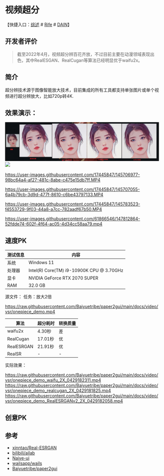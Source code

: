 # 视频超分

【快捷入口：[综述](readme.md) # [Rife](rife-gui.md) # [DAIN](dain-gui.md)】

## 开发者评价
> 截至2022年4月，视频超分辨百花齐放，不过目前主要在动漫领域表现出色，其中RealESGAN、RealCugan等算法已经明显优于waifu2x。
## 简介

超分辨技术源于图像智能放大技术，目前集成的所有工具都支持单张图片或单个视频进行超分辨放大，比如720p转4K.

## 效果演示：

![](../docs/images/styletransfer/iu.jpg)
![](https://github.com/bilibili/ailab/blob/main/Real-CUGAN/demos/title-compare1.png)

<https://user-images.githubusercontent.com/17445847/145706977-98bc64a4-af27-481c-8abe-c475e15db7ff.MP4>

<https://user-images.githubusercontent.com/17445847/145707055-6a4b79cb-3d9d-477f-8610-c6be43797133.MP4>

<https://user-images.githubusercontent.com/17445847/145783523-f4553729-9f03-44a8-a7cc-782aadf67b50.MP4>

<https://user-images.githubusercontent.com/61866546/147812864-52fdde74-602f-4f64-ac05-4d34cc58aa79.mp4>
## 速度PK

| 测试信息 | 内容                                      |
| -------- | ----------------------------------------- |
| 系统     | Windows 11                                |
| 处理器   | Intel(R) Core(TM) i9-10900K CPU @ 3.70GHz |
| 显卡     | NVIDIA GeForce RTX 2070 SUPER             |
| RAM      | 32.0 GB                                   |



源文件： 任务：放大2倍

<https://raw.githubusercontent.com/Baiyuetribe/paper2gui/main/docs/video/vsr/onepiece_demo.mp4>

| 算法       | 超分耗时 | 转换质量 |
| ---------- | -------- | -------- |
| waifu2x    | 4.30秒   | 差       |
| RealCugan  | 17.01秒  | 优       |
| RealESRGAN | 21.91秒  | 优       |
| RealSR     | -        | -        |

实际效果：

<https://raw.githubusercontent.com/Baiyuetribe/paper2gui/main/docs/video/vsr/onepiece_demo_waifu_2X_0429182311.mp4>
<https://raw.githubusercontent.com/Baiyuetribe/paper2gui/main/docs/video/vsr/onepiece_demo_realcugan_2X_0429181825.mp4>
<https://raw.githubusercontent.com/Baiyuetribe/paper2gui/main/docs/video/vsr/onepiece_demo_RealESRGANv2_2X_0429182058.mp4>


## 创意PK



## 参考

- [xinntao/Real-ESRGAN](https://github.com/xinntao/Real-ESRGAN)
- [bilibili/ailab](https://github.com/bilibili/ailab/tree/main/Real-CUGAN)
- [Naive-ui](https://www.naiveui.com/zh-CN/os-theme)
- [wailsapp/wails](https://github.com/wailsapp/wails)
- [Baiyuetribe/paper2gui](https://github.com/Baiyuetribe/paper2gui)